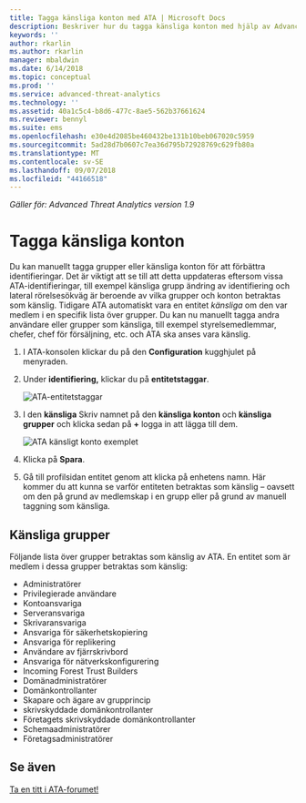 ```yaml
---
title: Tagga känsliga konton med ATA | Microsoft Docs
description: Beskriver hur du tagga känsliga konton med hjälp av Advanced Threat Analytics (ATA)
keywords: ''
author: rkarlin
ms.author: rkarlin
manager: mbaldwin
ms.date: 6/14/2018
ms.topic: conceptual
ms.prod: ''
ms.service: advanced-threat-analytics
ms.technology: ''
ms.assetid: 40a1c5c4-b8d6-477c-8ae5-562b37661624
ms.reviewer: bennyl
ms.suite: ems
ms.openlocfilehash: e30e4d2085be460432be131b10beb067020c5959
ms.sourcegitcommit: 5ad28d7b0607c7ea36d795b72928769c629fb80a
ms.translationtype: MT
ms.contentlocale: sv-SE
ms.lasthandoff: 09/07/2018
ms.locfileid: "44166518"
---
```

*Gäller för: Advanced Threat Analytics version 1.9*



# <a name="tag-sensitive-accounts"></a>Tagga känsliga konton

Du kan manuellt tagga grupper eller känsliga konton för att förbättra identifieringar. Det är viktigt att se till att detta uppdateras eftersom vissa ATA-identifieringar, till exempel känsliga grupp ändring av identifiering och lateral rörelsesökväg är beroende av vilka grupper och konton betraktas som känslig. Tidigare ATA automatiskt vara en entitet *känsliga* om den var medlem i en specifik lista över grupper. Du kan nu manuellt tagga andra användare eller grupper som känsliga, till exempel styrelsemedlemmar, chefer, chef för försäljning, etc. och ATA ska anses vara känslig.

1.  I ATA-konsolen klickar du på den **Configuration** kugghjulet på menyraden.

2.  Under **identifiering,** klickar du på **entitetstaggar**.

    ![ATA-entitetstaggar](media/entity-tags.png)

3.  I den **känsliga** Skriv namnet på den **känsliga konton** och **känsliga grupper** och klicka sedan på **+** logga in att lägga till dem.

    ![ATA känsligt konto exemplet](media/sensitive-account-sample.png)

4. Klicka på **Spara**.

5. Gå till profilsidan entitet genom att klicka på enhetens namn. Här kommer du att kunna se varför entiteten betraktas som känslig – oavsett om den på grund av medlemskap i en grupp eller på grund av manuell taggning som känsliga.


## <a name="sensitive-groups"></a>Känsliga grupper

Följande lista över grupper betraktas som känslig av ATA. En entitet som är medlem i dessa grupper betraktas som känslig:

-   Administratörer
-   Privilegierade användare
-   Kontoansvariga
-   Serveransvariga
-   Skrivaransvariga
-   Ansvariga för säkerhetskopiering
-   Ansvariga för replikering
-   Användare av fjärrskrivbord 
-   Ansvariga för nätverkskonfigurering 
-   Incoming Forest Trust Builders
-   Domänadministratörer
-   Domänkontrollanter
-   Skapare och ägare av grupprincip 
-   skrivskyddade domänkontrollanter 
-   Företagets skrivskyddade domänkontrollanter 
-   Schemaadministratörer 
-   Företagsadministratörer
     
## <a name="see-also"></a>Se även
[Ta en titt i ATA-forumet!](https://social.technet.microsoft.com/Forums/security/home?forum=mata)
